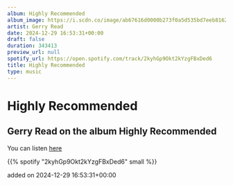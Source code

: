 ```yaml
---
album: Highly Recommended
album_image: https://i.scdn.co/image/ab67616d0000b273f0a5d535bd7eeb8162cab286
artist: Gerry Read
date: 2024-12-29 16:53:31+00:00
draft: false
duration: 343413
preview_url: null
spotify_url: https://open.spotify.com/track/2kyhGp9Okt2kYzgFBxDed6
title: Highly Recommended
type: music
---
```



# Highly Recommended

## Gerry Read on the album Highly Recommended

You can listen [here](https://open.spotify.com/track/2kyhGp9Okt2kYzgFBxDed6)

{{% spotify "2kyhGp9Okt2kYzgFBxDed6" small %}}

added on 2024-12-29 16:53:31+00:00